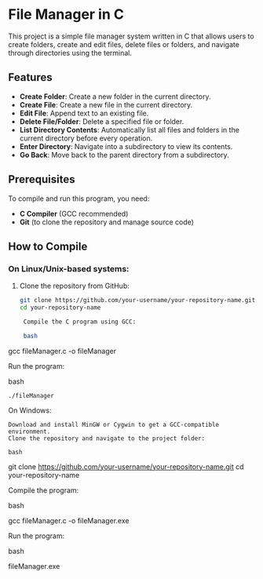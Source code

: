 # File Manager in C

This project is a simple file manager system written in C that allows users to create folders, create and edit files, delete files or folders, and navigate through directories using the terminal.

## Features

- **Create Folder**: Create a new folder in the current directory.
- **Create File**: Create a new file in the current directory.
- **Edit File**: Append text to an existing file.
- **Delete File/Folder**: Delete a specified file or folder.
- **List Directory Contents**: Automatically list all files and folders in the current directory before every operation.
- **Enter Directory**: Navigate into a subdirectory to view its contents.
- **Go Back**: Move back to the parent directory from a subdirectory.

## Prerequisites

To compile and run this program, you need:

- **C Compiler** (GCC recommended)
- **Git** (to clone the repository and manage source code)

## How to Compile

### On Linux/Unix-based systems:

1. Clone the repository from GitHub:
   ```bash
   git clone https://github.com/your-username/your-repository-name.git
   cd your-repository-name

    Compile the C program using GCC:

    bash

gcc fileManager.c -o fileManager

Run the program:

bash

    ./fileManager

On Windows:

    Download and install MinGW or Cygwin to get a GCC-compatible environment.
    Clone the repository and navigate to the project folder:

    bash

git clone https://github.com/your-username/your-repository-name.git
cd your-repository-name

Compile the program:

bash

gcc fileManager.c -o fileManager.exe

Run the program:

bash

fileManager.exe
